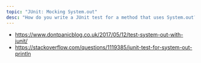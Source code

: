 ```yaml
---
topic: "JUnit: Mocking System.out"
desc: "How do you write a JUnit test for a method that uses System.out?"
---
```


* <https://www.dontpanicblog.co.uk/2017/05/12/test-system-out-with-junit/>
* <https://stackoverflow.com/questions/1119385/junit-test-for-system-out-println>
